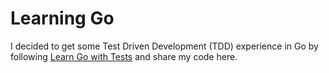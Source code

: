 # Learning Go

I decided to get some Test Driven Development (TDD) experience in Go by following [Learn Go with Tests](https://quii.gitbook.io/learn-go-with-tests/) and share my code here.
